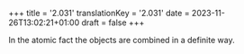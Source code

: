 +++
title = '2.031'
translationKey = '2.031'
date = 2023-11-26T13:02:21+01:00
draft = false
+++

In the atomic fact the objects are combined in a definite way.
